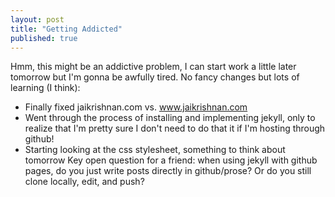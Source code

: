 ```yaml
---
layout: post
title: "Getting Addicted"
published: true
---
```


Hmm, this might be an addictive problem, I can start work a little later tomorrow but I'm gonna be awfully tired.
No fancy changes but lots of learning (I think):
- Finally fixed jaikrishnan.com vs. www.jaikrishnan.com
- Went through the process of installing and implementing jekyll, only to realize that I'm pretty sure I don't need to do that it if I'm hosting through github!
- Starting looking at the css stylesheet, something to think about tomorrow
Key open question for a friend: when using jekyll with github pages, do you just write posts directly in github/prose? Or do you still clone locally, edit, and push?
